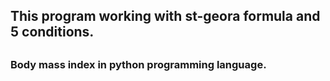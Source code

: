 <h2> This program working with st-geora formula and 5 conditions. <h2>
<h3> Body mass index in python programming language. <h3>
  
